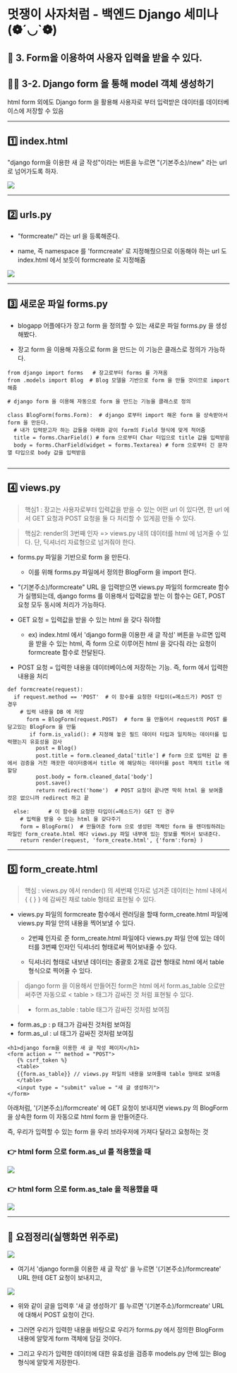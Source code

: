 
# 멋쟁이 사자처럼 - 백엔드 Django 세미나 (❁´◡`❁)

## 📌 3. Form을 이용하여 사용자 입력을 받을 수 있다.


## 🧙‍♂️ 3-2. Django form 을 통해 model 객체 생성하기

html form 외에도 Django form 을 활용해 사용자로 부터 입력받은 데이터를 데이터베이스에 저장할 수 있음

---

## 1️⃣ index.html 

"django form을 이용한 새 글 작성"이라는 버튼을 누르면
"(기본주소)/new" 라는 url 로 넘어가도록 하자.

![](https://velog.velcdn.com/images/msung99/post/40829167-47d8-42eb-b7cb-bc69627d8deb/image.png)

---

## 2️⃣ urls.py

- "formcreate/" 라는 url 을 등록해준다. 

- name, 즉 namespace 를 'formcreate' 로 지정해줬으므로 이동해야 하는 url 도 index.html 에서 보듯이 formcreate 로 지정해줌

![](https://velog.velcdn.com/images/msung99/post/b8b56fac-2cf6-4288-86e3-47e6087a3299/image.png)

---

## 3️⃣ 새로운 파일 forms.py
 
- blogapp 어플에다가 장고 form 을 정의할 수 있는 새로운 파일 forms.py 을 생성해봤다.

- 장고 form 을 이용해 자동으로 form 을 만드는 이 기능은 클래스로 정의가 가능하다. 

~~~
from django import forms   # 장고로부터 forms 를 가져옴
from .models import Blog  # Blog 모델을 기반으로 form 을 만들 것이므로 import 해줌

# django form 을 이용해 자동으로 form 을 만드는 기능을 클래스로 정의

class BlogForm(forms.Form):  # django 로부터 import 해온 form 을 상속받아서 form 을 만든다.
  # 내가 입력받고자 하는 값들을 아래와 같이 form의 Field 형식에 맞게 적어줌
  title = forms.CharField() # form 으로부터 Char 터입으로 title 값을 입력받음
  body = forms.CharField(widget = forms.Textarea) # form 으로부터 긴 문자열 타입으로 body 값을 입력받음
  
~~~

---

## 4️⃣ views.py

> 핵심1 : 장고는 사용자로부터 입력값을 받을 수 있는 어떤 url 이 있다면, 한 url 에서 GET 요청과 POST 요청을 둘 다 처리할 수 있게끔 만들 수 있다.

> 핵심2: render의 3번째 인자 => views.py 내의 데이터를 html 에 넘겨줄 수 있다. 단, 딕셔너리 자료형으로 넘겨줘야 한다.

- forms.py 파일을 기반으로 form 을 만든다.
    - 이를 위해 forms.py 파일에서 정의한 BlogForm 을 import 한다.
    

- "(기본주소)/formcreate" URL 을 입력받으면 views.py 파일의 
formcreate 함수가 실행되는데, django forms 를 이용해서 입력값을 받는 이 함수는 GET, POST 요청 모두 동시에 처리가 가능하다.  
 
 
 
 - GET 요청 = 입력값을 받을 수 있는 html 을 갖다 줘야함
   
   -  ex) index.html 에서 'django form을 이용한 새 글 작성' 버튼을 누르면 입력을 받을 수 있는 html, 즉 form 으로 이루어진 html 을 갖다줘 라는 요청이 formcreate 함수로 전달된다.
   
 - POST 요청 = 입력한 내용을 데이터베이스에 저장하는 기능. 즉, form 에서 입력한 내용을 처리
 
~~~
def formcreate(request):
  if request.method == 'POST'  # 이 함수를 요청한 타입이(=메소드가) POST 인 경우
    # 입력 내용을 DB 에 저장
      form = BlogForm(request.POST)  # form 을 만들어서 request의 POST 를 담고있는 BlogForm 을 만듦
       if form.is_valid(): # 지정해 놓은 필드 데이터 타입과 일치하는 데이터를 입력했는지 유효성을 검사 
         post = Blog()
         post.title = form.cleaned_data['title'] # form 으로 입력된 값 중에서 검증을 거친 깨끗한 데이터중에서 title 에 해당하는 데이터를 post 객체의 title 에 할당 
         post.body = form.cleaned_data['body']
         post.save()
         return redirect('home')  # POST 요청이 끝나면 딱히 html 을 보여줄 것은 없으니까 redirect 하고 끝
      
  else:      # 이 함수를 요청한 타입이(=메소드가) GET 인 경우
    # 입력을 받을 수 있는 html 을 갖다주기
    form = BlogForm()  # 만들어준 form 으로 생성된 객체인 form 을 렌더링하려는 파일인 form_create.html 에다 views.py 파일 내부에 있는 정보를 찍어서 보내준다. 
    return render(request, 'form_create.html', {'form':form} )
~~~

---

## 5️⃣ form_create.html 

> 핵심 : views.py 에서 render() 의 세번쨰 인자로 넘겨준 데이터는 html 내에서 { { } } 에 감싸진 채로 table 형태로 표현될 수 있다.



- views.py 파일의 formcreate 함수에서 렌러딩을 할때 form_create.html 파일에 views.py 파일 안의 내용을 찍어보낼 수 있다.

   - 2번쨰 인자로 준 form_create.html 파일에다 views.py 파일 안에 있는 데이터를 3번쨰 인자인 딕셔너리 형태로써 찍어보내줄 수 있다.
 
   - 딕셔너리 형태로 내보낸 데이터는 중괄호 2개로 감싼 형태로 html 에서 table 형식으로 찍어줄 수 있다.
   
> django form 을 이용해서 만들어진 form은 html 에서 form.as_table 으로만 써주면 자동으로 < table > 태그가 감싸진 것 처럼 표현될 수 있다.

>- form.as_table : table 태그가 감싸진 것처럼 보여짐
- form.as_p : p 태그가 감싸진 것처럼 보여짐
- form.as_ul : ul 태그가 감싸진 것처럼 보여짐

~~~
<h1>django form을 이용한 새 글 작성 페이지</h1>
<form action = "" method = "POST">
   {% csrf_token %}
   <table>
   {{form.as_table}} // views.py 파일의 내용을 보여줄때 table 형태로 보여줌
   </table>
   <input type = "submit" value = "새 글 생성하기">
</form>
~~~

아래처럼, '(기본주소)/formcreate' 에 GET 요청이 보내지면 views.py 의 BlogForm 을 상속한 form 이 자동으로 html form 을 만들어준다.

즉, 우리가 입력할 수 있는 form 을 우리 브라우저에 가져다 달라고 요청하는 것

### 👉 html form 으로 form.as_ul 를 적용했을 때
![](https://velog.velcdn.com/images/msung99/post/3f179fa4-4791-49cb-98d0-2f933956fd34/image.png)


### 👉 html form 으로 form.as_tale 을 적용했을 때

![](https://velog.velcdn.com/images/msung99/post/20a68cce-52e9-4247-8a89-0b220b3f4a58/image.png)


---

## 🎁 요점정리(실행화면 위주로)

![](https://velog.velcdn.com/images/msung99/post/bdefc01c-f5f1-40e7-a705-c5af71f462ef/image.png)

- 여기서 'django form을 이용한 새 글 작성' 을 누르면 '(기본주소)/formcreate' URL 한테 GET 요청이 보내지고,

![](https://velog.velcdn.com/images/msung99/post/076e4930-ca2a-4878-8658-d43faff64535/image.png)

- 위와 같이 글을 입력후 '새 글 생성하기' 를 누르면 
'(기본주소)/formcreate' URL 에 대해서 POST 요청이 간다.

- 그러면 우리가 입력한 내용을 바탕으로 우리가 forms.py 에서 정의한 BlogForm 내용에 알맞게 form 객체에 담길 것이다.

- 그리고 우리가 입력한 데이터에 대한 유효성을 검증후 models.py 안에 있는 Blog 형식에 알맞게 저장한다. 


